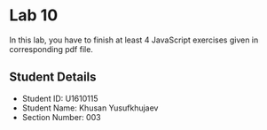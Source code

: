 # Lab 10

In this lab, you have to finish at least 4 JavaScript exercises given in corresponding pdf file. 


## Student Details

- Student ID: U1610115
- Student Name: Khusan Yusufkhujaev
- Section Number: 003
